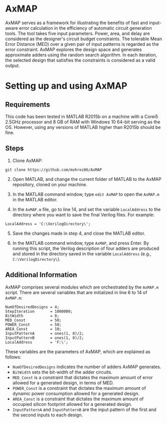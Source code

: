 # AxMAP
AxMAP serves as a framework for illustrating the benefits of fast and input-aware error calculation in the efficiency of automatic circuit generation tools. The tool takes five input parameters. Power, area, and delay are considered as the designer's circuit budget constraints. The tolerable Mean Error Distance (MED) over a given pair of input patterns is regarded as the error constraint. AxMAP explores the design space and generates approximate adders using the random search algorithm. In each iteration, the selected design that satisfies the constraints is considered as a valid output.

# Setting up and using AxMAP

## Requirements
This code has been tested in MATLAB R2015b on a machine with a Corei5 2.5GHz processor and 8 GB of RAM with Windows 10 64-bit serving as the OS. However, using any versions of MATLAB higher than R2015b should be fine.

## Steps
1. Clone AxMAP:
```
git clone https://github.com/mohrez86/AxMAP
```
2. Open MATLAB, and change the current folder of MATLAB to the AxMAP repository, cloned on your machine.

3. In the MATLAB command window, type `edit AxMAP` to open the `AxMAP.m` in the MATLAB editor.

4. In the `AxMAP.m` file, go to line 14, and set the variable `LocalAddress` to the directory where you want to save the final Verilog files. For example:
```
LocalAddress = 'C:\VerilogDirectory\';
```

5. Save the changes made in step 4, and close the MATLAB editor.

6. In the MATLAB command window, type `AxMAP`, and press Enter. By running this script, the Verilog description of four adders are produced and stored in the directory saved in the variable `LocalAddress` (e.g., `C:\VerilogDirectory\`).

## Additional Information
AxMAP comprises several modules which are orchestrated by the `AxMAP.m` script. There are several variables that are initialized in line 6 to 14 of `AxMAP.m`:
```
NumOfDesiredDesigns = 4;
StepIteration       = 1000000;
BitWidth            = 8;
MED_Const           = 50;
POWER_Const         = 50;
AREA_Const          = 10;
InputPatternA       = ones(1, 8)/2;
InputPatternB       = ones(1, 8)/2;
LocalAddress        = 'F:\';
```

These variables are the parameters of AxMAP, which are explained as follows:
- `NumOfDesiredDesigns` indicates the number of adders AxMAP generates.
- `BitWidth` sets the bit-width of the adder circuits.
- `MED_Const` is a constraint that dictates the maximum amount of error allowed for a generated design, in terms of MED.
- `POWER_Const` is a constraint that dictates the maximum amount of dynamic power consumption allowed for a generated design.
- `AREA_Const` is a constraint that dictates the maximum amount of occupied silicon footprint allowed for a generated design.
- `InputPatternA` and `InputPatternB` are the input pattern of the first and the second inputs to each design.
